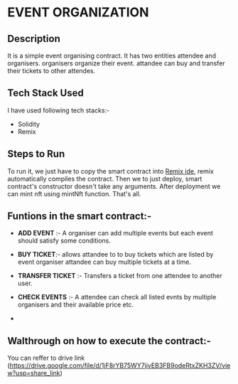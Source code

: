 # EVENT ORGANIZATION

## Description

It is a simple event organising contract.
It has two entities attendee and organisers.
organisers organize their event.
attandee can buy and transfer their tickets to other attendes.



## Tech Stack Used

I have used following tech stacks:-

- Solidity
- Remix

## Steps to Run

To run it, we just have to copy the smart contract into [Remix ide](https://remix.ethereum.org/), remix automatically compiles the contract. Then we to just deploy, smart contract's constructor doesn't take any arguments. After deployment we can mint nft using mintNft function. That's all.

## Funtions in the smart contract:-

- **ADD EVENT** :- A organiser can add multiple events but each event should satisfy some conditions.
 
- **BUY TICKET**:- allows attandee to to buy tickets which are listed by event organiser attandee can buy multiple tickets at a time.

- **TRANSFER TICKET** :- Transfers a ticket from one attendee to another user.

- **CHECK EVENTS** :- A attendee can check all listed evnts by multiple organisers and their available price etc.

- 
## Walthrough on how to execute the contract:-
You can reffer to drive link (https://drive.google.com/file/d/1jF8rYB75WY7jivEB3FB9odeRtxZKH3ZV/view?usp=share_link)



